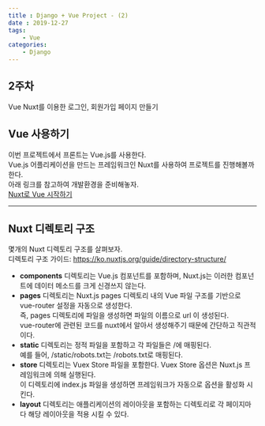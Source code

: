```yaml
---
title : Django + Vue Project - (2)
date : 2019-12-27
tags:
    - Vue
categories:
    - Django
---
```


## 2주차
Vue Nuxt를 이용한 로그인, 회원가입 페이지 만들기

## Vue 사용하기  
이번 프로젝트에서 프론트는 Vue.js를 사용한다.  
Vue.js 어플리케이션을 만드는 프레임워크인 Nuxt를 사용하여 프로젝트를 진행해볼까 한다.  
아래 링크를 참고하여 개발환경을 준비해놓자.  
[Nuxt로 Vue 시작하기]  

***  

## Nuxt 디렉토리 구조  
몇개의 Nuxt 디렉토리 구조를 살펴보자.  
디렉토리 구조 가이드: <https://ko.nuxtjs.org/guide/directory-structure/>  
- **components** 디렉토리는 Vue.js 컴포넌트를 포함하며, Nuxt.js는 이러한 컴포넌트에 데이터 메소드를 크게 신경쓰지 않는다.  
- **pages** 디렉토리는 Nuxt.js pages 디렉토리 내의 Vue 파일 구조를 기반으로 vue-router 설정을 자동으로 생성한다.  
    즉, pages 디렉토리에 파일을 생성하면 파일의 이름으로 url 이 생성된다.  
    vue-router에 관련된 코드를 nuxt에서 알아서 생성해주기 때문에 간단하고 직관적이다.  
- **static** 디렉토리는 정적 파일을 포함하고 각 파일들은 /에 매핑된다.  
   예를 들어, /static/robots.txt는 /robots.txt로 매핑된다.  
- **store** 디렉토리는 Vuex Store 파일을 포함한다. Vuex Store  옵션은 Nuxt.js 프레임워크에 의해 실행된다.  
    이 디렉토리에 index.js 파일을 생성하면 프레임워크가 자동으로 옵션을 활성화 시킨다.  
- **layout** 디렉토리는 애플리케이션의 레이아웃을 포함하는 디렉토리로 각 페이지마다 해당 레이아웃을 적용 시킬 수 있다.  

    
    
    
[Nuxt로 Vue 시작하기]: https://komo3344.github.io/vue/nuxt/

